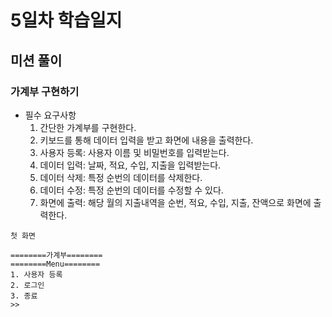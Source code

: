 # 5일차 학습일지

## 미션 풀이

### 가계부 구현하기

  - 필수 요구사항
      1. 간단한 가계부를 구현한다.
      2. 키보드를 통해 데이터 입력을 받고 화면에 내용을 출력한다.
      3. 사용자 등록: 사용자 이름 및 비밀번호를 입력받는다.
      4. 데이터 입력: 날짜, 적요, 수입, 지출을 입력받는다.
      5. 데이터 삭제: 특정 순번의 데이터를 삭제한다.
      6. 데이터 수정: 특정 순번의 데이터를 수정할 수 있다.
      7. 화면에 출력: 해당 월의 지출내역을 순번, 적요, 수입, 지출, 잔액으로 화면에 출력한다.
      
  `첫 화면`
  ```
  ========가계부========
  ========Menu========
  1. 사용자 등록
  2. 로그인
  3. 종료
  >> 
  ```

